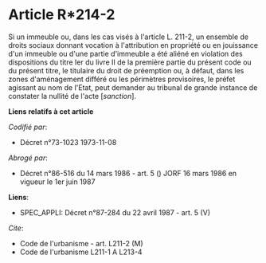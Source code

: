 # Article R*214-2

Si un immeuble ou, dans les cas visés à l'article L. 211-2, un ensemble de droits sociaux donnant vocation à l'attribution en
propriété ou en jouissance d'un immeuble ou d'une partie d'immeuble a été aliéné en violation des dispositions du titre Ier
du livre II de la première partie du présent code ou du présent titre, le titulaire du droit de préemption ou, à défaut, dans
les zones d'aménagement différé ou les périmètres provisoires, le préfet agissant au nom de l'Etat, peut demander au tribunal
de grande instance de constater la nullité de l'acte [*sanction*].

**Liens relatifs à cet article**

_Codifié par_:

  - Décret n°73-1023 1973-11-08

_Abrogé par_:

  - Décret n°86-516 du 14 mars 1986 - art. 5 () JORF 16 mars 1986 en vigueur le   1er juin 1987

**Liens**:

  - SPEC_APPLI: Décret n°87-284 du 22 avril 1987 - art. 5 (V)

_Cite_:

  - Code de l'urbanisme - art. L211-2 (M)
  - Code de l'urbanisme L211-1 A L213-4
